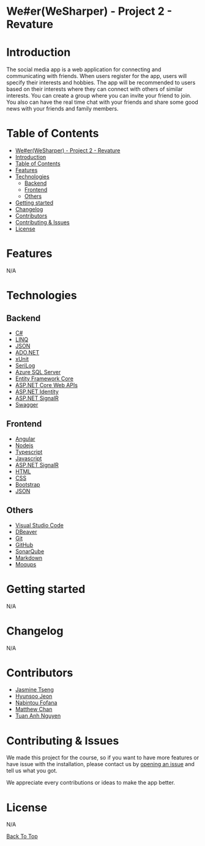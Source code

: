 # We#er(WeSharper) - Project 2 - Revature 

# Introduction
The social media app is a web application for connecting and communicating with friends. When users register for the app, users will specify their interests and hobbies. The app will be recommended to users based on their interests where they can connect with others of similar interests. You can create a group where you can invite your friend to join. You also can have the real time chat with your friends and share some good news with your friends and family members.

# Table of Contents
- [We#er(WeSharper) - Project 2 - Revature](#weerwesharper---project-2---revature)
- [Introduction](#introduction)
- [Table of Contents](#table-of-contents)
- [Features](#features)
- [Technologies](#technologies)
  - [Backend](#backend)
  - [Frontend](#frontend)
  - [Others](#others)
- [Getting started](#getting-started)
- [Changelog](#changelog)
- [Contributors](#contributors)
- [Contributing & Issues](#contributing--issues)
- [License](#license)

# Features
N/A

# Technologies
## Backend
- [C#](https://docs.microsoft.com/en-us/dotnet/csharp/tour-of-csharp/)
- [LINQ](https://docs.microsoft.com/en-us/dotnet/csharp/programming-guide/concepts/linq/)
- [JSON](https://www.json.org/json-en.html)
- [ADO.NET](https://docs.microsoft.com/en-us/dotnet/framework/data/adonet/ado-net-overview)
- [xUnit](https://xunit.net)
- [SeriLog](https://serilog.net)
- [Azure SQL Server](https://azure.microsoft.com/en-us/services/sql-database/campaign/)
- [Entity Framework Core](https://docs.microsoft.com/en-us/ef/core/)
- [ASP.NET Core Web APIs](https://dotnet.microsoft.com/en-us/apps/aspnet/apis)
- [ASP.NET Identity](https://docs.microsoft.com/en-us/aspnet/identity/overview/getting-started/introduction-to-aspnet-identity)
- [ASP.NET SignalR](https://docs.microsoft.com/en-us/aspnet/core/signalr/introduction?view=aspnetcore-6.0)
- [Swagger](https://swagger.io)
  
## Frontend
- [Angular](https://angular.io)
- [Nodejs](https://nodejs.org/en/)
- [Typescript](https://www.typescriptlang.org)
- [Javascript](https://www.javascript.com)
- [ASP.NET SignalR](https://docs.microsoft.com/en-us/aspnet/core/signalr/introduction?view=aspnetcore-6.0)
- [HTML](https://www.w3schools.com/html/)
- [CSS](https://www.w3schools.com/css/)
- [Bootstrap](https://getbootstrap.com)
- [JSON](https://www.json.org/json-en.html)
  
## Others
- [Visual Studio Code](https://code.visualstudio.com)
- [DBeaver](https://dbeaver.io)
- [Git](https://git-scm.com)
- [GitHub](https://github.com)
- [SonarQube](https://www.sonarqube.org)
- [Markdown](https://daringfireball.net/projects/markdown/)
- [Moqups](https://moqups.com)

# Getting started
N/A

# Changelog
N/A

# Contributors
- [Jasmine Tseng](https://github.com/JasmineTseng7)
- [Hyunsoo Jeon](https://github.com/hsprime85)
- [Nabintou Fofana](https://github.com/NabintouSFofana)
- [Matthew Chan](https://github.com/naruto7878)
- [Tuan Anh Nguyen](https://github.com/kirasn)
  
# Contributing & Issues
We made this project for the course, so if you want to have more features or have issue with the installation, please contact us by [opening an issue](https://github.com/220118-Reston-NET/WeSharper-P2/issues) and tell us what you got. 

We appreciate every contributions or ideas to make the app better.

# License
N/A

[Back To Top](#weerwesharper---project-2---revature)